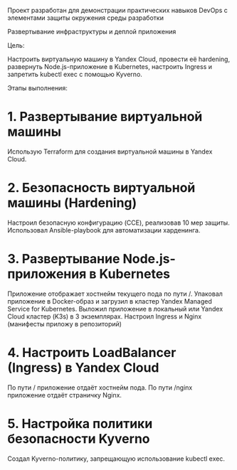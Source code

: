 Проект разработан для демонстрации практических навыков DevOps c элементами защиты окружения среды разработки

Развертывание инфраструктуры и деплой приложения

Цель:

Настроить виртуальную машину в Yandex Cloud, провести её hardening, развернуть Node.js-приложение в Kubernetes, настроить Ingress и запретить kubectl exec с помощью Kyverno.

Этапы выполнения:
# 1. Развертывание виртуальной машины
   
Использую Terraform для создания виртуальной машины в Yandex Cloud.

# 2. Безопасность виртуальной машины (Hardening)
   
Настроил безопасную конфигурацию (CCE), реализовав 10 мер защиты.
Использовал Ansible-playbook для автоматизации харденинга.

# 3. Развертывание Node.js-приложения в Kubernetes
   
Приложение отображает хостнейм текущего пода по пути /.
Упаковал приложение в Docker-образ и загрузил в кластер Yandex Managed Service for Kubernetes.
Выложил приложение в локальный или Yandex Cloud кластер (K3s) в 3 экземплярах.
Настроил Ingress и Nginx (манифесты приложу в репозиторий)

# 4. Настроить LoadBalancer (Ingress) в Yandex Cloud
   
По пути / приложение отдаёт хостнейм пода.
По пути /nginx приложение отдаёт страничку Nginx.

# 5. Настройка политики безопасности Kyverno
   
Создал Kyverno-политику, запрещающую использование kubectl exec.
